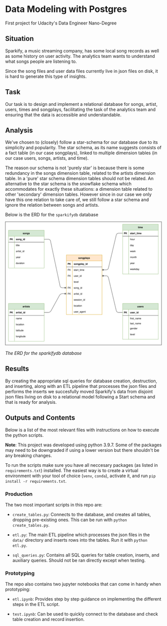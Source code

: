 # Data Modeling with Postgres

First project for Udacity's Data Engineer Nano-Degree

## Situation

Sparkify, a music streaming company, has some local song records as well as some
history on user activity. The analytics team wants to understand what songs
people are listening to.

Since the song files and user data files currently live in json files on disk,
it is hard to generate this type of insights.

## Task

Our task is to design and implement a relational database for songs, artist,
users, times and songplays, facilitating the task of the analytics team and
ensuring that the data is accessible and understandable.

## Analysis

We've chosen to (closely) follow a star-schema for our database due to its
simplicity and popularity. The star schema, as its name suggests consists of a
fact table (in our case songplays), linked to multiple dimension tables (in our
case users, songs, artists, and time).

The reason our schema is not 'purely star' is because there is some redundancy
in the songs dimension table, related to the artists dimension table. In a
'pure' star schema dimension tables should not be related. An alternative to the
star schema is the snowflake schema which accommodates for exactly these
situations: a dimension table related to other 'secondary' dimension tables.
However since in our case we only have this one relation to take care of, we
still follow a star schema and ignore the relation between songs and artists.

Below is the ERD for the `sparkifydb` database

![star_schema](./img/erd.svg "Star Schema")

*The ERD for the sparkifydb database*

## Results

By creating the appropriate sql queries for database creation, destruction, and
inserting, along with an ETL pipeline that processes the json files and performs
the inserts we succesfully moved Sparkify's data from disjoint json files living
on disk to a relational model following a Start schema and that is ready for
analysis.

## Outputs and Contents

Below is a list of the most relevant files with instructions on how to execute
the python scripts.

**Note**: This project was developed using python 3.9.7. Some of the packages
may need to be downgraded if using a lower version but there shouldn't be any
breaking changes.

To run the scripts make sure you have all neccesary packages (as listed in
`requirements.txt`) installed. The easiest way is to create a virtual
environment with your tool of choice (`venv`, `conda`), activate it, and run
`pip install -r requirements.txt`. 

### Production

The two most important scripts in this repo are:

* `create_tables.py`: Connects to the database, and creates all tables, dropping
  pre-existing ones. This can be run with `python create_tables.py`.

* `etl.py`: The main ETL pipeline which processes the json files in the `data/`
  directory and inserts rows into the tables. Run it with `python etl.py`.

* `sql_queries.py`: Contains all SQL queries for table creation, inserts, and
  auxiliary queries. Should not be ran directly except when testing.

### Prototyping

The repo also contains two jupyter notebooks that can come in handy when
prototyping:

* `etl.ipynb`: Provides step by step guidance on implementing the different
  steps in the ETL script.

* `test.ipynb`: Can be used to quickly connect to the database and check table
  creation and record insertion.
